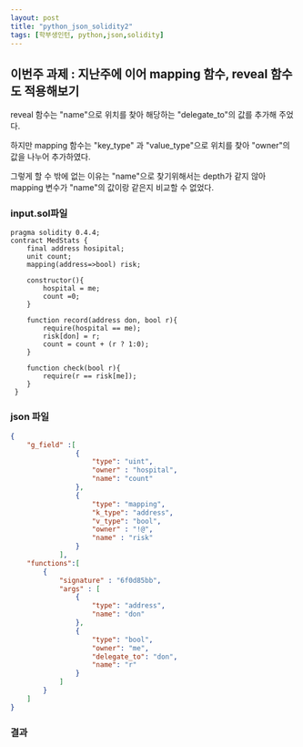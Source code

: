 ```yaml
---
layout: post
title: "python_json_solidity2"
tags: [학부생인턴, python,json,solidity]
---
```


## 이번주 과제 : 지난주에 이어 mapping 함수, reveal 함수도 적용해보기 

reveal 함수는 "name"으로 위치를 찾아 해당하는 "delegate_to"의 값를 추가해 주었다. 

하지만 mapping 함수는 "key_type" 과 "value_type"으로 위치를 찾아 "owner"의 값을 나누어 추가하였다.

그렇게 할 수 밖에 없는 이유는 "name"으로 찾기위해서는 depth가 같지 않아 mapping 변수가 "name"의 값이랑 같은지 비교할 수 없었다. 


### input.sol파일

````Solidity
pragma solidity 0.4.4;
contract MedStats {
    final address hosipital;
    unit count;
    mapping(address=>bool) risk;

    constructor(){
        hospital = me;
        count =0;
    }

    function record(address don, bool r){
        require(hospital == me);
        risk[don] = r;
        count = count + (r ? 1:0);
    }

    function check(bool r){
        require(r == risk[me]);
    }
 }
````

### json 파일

````json
{
	"g_field" :[
				{
					"type": "uint",
					"owner" : "hospital",
					"name": "count"
				},
				{
					"type": "mapping",
					"k_type": "address",
					"v_type": "bool",
					"owner" : "!@",
					"name" : "risk"
				}
			],
	"functions":[
		{
			"signature" : "6f0d85bb",
			"args" : [
				{
					"type": "address",
					"name": "don"
				},
				{
					"type": "bool",
					"owner": "me",
					"delegate_to": "don",
					"name": "r"
				}
			]
		}
	]
}
````

### 결과



